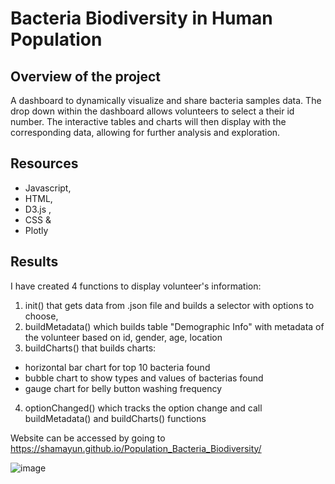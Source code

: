 # Bacteria Biodiversity in Human Population

## Overview of the project
A dashboard to dynamically visualize and share bacteria samples data. The drop down within the dashboard allows volunteers to select a their id number. The interactive tables and charts will then display with the corresponding data, allowing for further analysis and exploration.
## Resources
* Javascript, 
* HTML, 
* D3.js ,
* CSS &
* Plotly
## Results
I have created 4 functions to display volunteer's information:
1. init() that gets data from .json file and builds a selector with options to choose,
2. buildMetadata() which builds table "Demographic Info" with metadata of the volunteer based on id, gender, age, location 
3. buildCharts() that builds charts:
  * horizontal bar chart for top 10 bacteria found
  * bubble chart to show types and values of bacterias found
  * gauge chart for belly button washing frequency
4. optionChanged() which tracks the option change and call buildMetadata() and buildCharts() functions

Website can be accessed by going to https://shamayun.github.io/Population_Bacteria_Biodiversity/

![image](https://user-images.githubusercontent.com/96354508/160321114-e075e538-6ef0-45e9-af0b-45f48d23de45.png)

